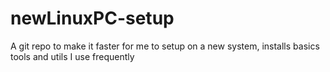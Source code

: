 # newLinuxPC-setup
A git repo to make it faster for me to setup on a new system, installs basics tools and utils I use frequently
